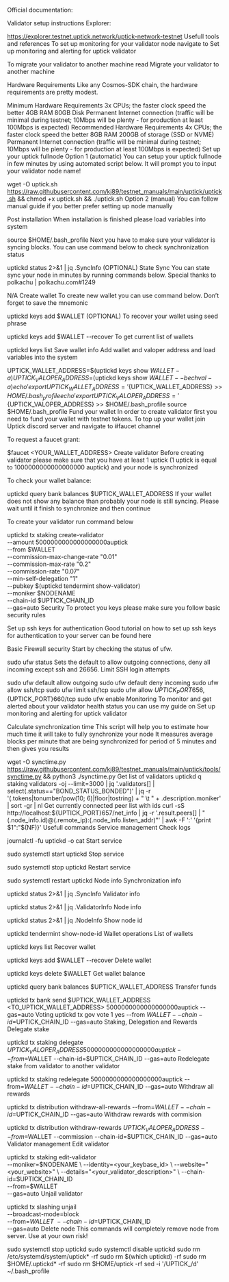 Official documentation:

Validator setup instructions
Explorer:

https://explorer.testnet.uptick.network/uptick-network-testnet
Usefull tools and references
To set up monitoring for your validator node navigate to Set up monitoring and alerting for uptick validator

To migrate your validator to another machine read Migrate your validator to another machine

Hardware Requirements
Like any Cosmos-SDK chain, the hardware requirements are pretty modest.

Minimum Hardware Requirements
3x CPUs; the faster clock speed the better
4GB RAM
80GB Disk
Permanent Internet connection (traffic will be minimal during testnet; 10Mbps will be plenty - for production at least 100Mbps is expected)
Recommended Hardware Requirements
4x CPUs; the faster clock speed the better
8GB RAM
200GB of storage (SSD or NVME)
Permanent Internet connection (traffic will be minimal during testnet; 10Mbps will be plenty - for production at least 100Mbps is expected)
Set up your uptick fullnode
Option 1 (automatic)
You can setup your uptick fullnode in few minutes by using automated script below. It will prompt you to input your validator node name!

wget -O uptick.sh https://raw.githubusercontent.com/kj89/testnet_manuals/main/uptick/uptick.sh && chmod +x uptick.sh && ./uptick.sh
Option 2 (manual)
You can follow manual guide if you better prefer setting up node manually

Post installation
When installation is finished please load variables into system

source $HOME/.bash_profile
Next you have to make sure your validator is syncing blocks. You can use command below to check synchronization status

uptickd status 2>&1 | jq .SyncInfo
(OPTIONAL) State Sync
You can state sync your node in minutes by running commands below. Special thanks to polkachu | polkachu.com#1249

N/A
Create wallet
To create new wallet you can use command below. Don’t forget to save the mnemonic

uptickd keys add $WALLET
(OPTIONAL) To recover your wallet using seed phrase

uptickd keys add $WALLET --recover
To get current list of wallets

uptickd keys list
Save wallet info
Add wallet and valoper address and load variables into the system

UPTICK_WALLET_ADDRESS=$(uptickd keys show $WALLET -a)
UPTICK_VALOPER_ADDRESS=$(uptickd keys show $WALLET --bech val -a)
echo 'export UPTICK_WALLET_ADDRESS='${UPTICK_WALLET_ADDRESS} >> $HOME/.bash_profile
echo 'export UPTICK_VALOPER_ADDRESS='${UPTICK_VALOPER_ADDRESS} >> $HOME/.bash_profile
source $HOME/.bash_profile
Fund your wallet
In order to create validator first you need to fund your wallet with testnet tokens. To top up your wallet join Uptick discord server and navigate to #faucet channel

To request a faucet grant:

$faucet <YOUR_WALLET_ADDRESS>
Create validator
Before creating validator please make sure that you have at least 1 uptick (1 uptick is equal to 1000000000000000000 auptick) and your node is synchronized

To check your wallet balance:

uptickd query bank balances $UPTICK_WALLET_ADDRESS
If your wallet does not show any balance than probably your node is still syncing. Please wait until it finish to synchronize and then continue

To create your validator run command below

uptickd tx staking create-validator \
  --amount 5000000000000000000auptick \
  --from $WALLET \
  --commission-max-change-rate "0.01" \
  --commission-max-rate "0.2" \
  --commission-rate "0.07" \
  --min-self-delegation "1" \
  --pubkey  $(uptickd tendermint show-validator) \
  --moniker $NODENAME \
  --chain-id $UPTICK_CHAIN_ID \
  --gas=auto
Security
To protect you keys please make sure you follow basic security rules

Set up ssh keys for authentication
Good tutorial on how to set up ssh keys for authentication to your server can be found here

Basic Firewall security
Start by checking the status of ufw.

sudo ufw status
Sets the default to allow outgoing connections, deny all incoming except ssh and 26656. Limit SSH login attempts

sudo ufw default allow outgoing
sudo ufw default deny incoming
sudo ufw allow ssh/tcp
sudo ufw limit ssh/tcp
sudo ufw allow ${UPTICK_PORT}656,${UPTICK_PORT}660/tcp
sudo ufw enable
Monitoring
To monitor and get alerted about your validator health status you can use my guide on Set up monitoring and alerting for uptick validator

Calculate synchronization time
This script will help you to estimate how much time it will take to fully synchronize your node
It measures average blocks per minute that are being synchronized for period of 5 minutes and then gives you results

wget -O synctime.py https://raw.githubusercontent.com/kj89/testnet_manuals/main/uptick/tools/synctime.py && python3 ./synctime.py
Get list of validators
uptickd q staking validators -oj --limit=3000 | jq '.validators[] | select(.status=="BOND_STATUS_BONDED")' | jq -r '(.tokens|tonumber/pow(10; 6)|floor|tostring) + " \t " + .description.moniker' | sort -gr | nl
Get currently connected peer list with ids
curl -sS http://localhost:${UPTICK_PORT}657/net_info | jq -r '.result.peers[] | "\(.node_info.id)@\(.remote_ip):\(.node_info.listen_addr)"' | awk -F ':' '{print $1":"$(NF)}'
Usefull commands
Service management
Check logs

journalctl -fu uptickd -o cat
Start service

sudo systemctl start uptickd
Stop service

sudo systemctl stop uptickd
Restart service

sudo systemctl restart uptickd
Node info
Synchronization info

uptickd status 2>&1 | jq .SyncInfo
Validator info

uptickd status 2>&1 | jq .ValidatorInfo
Node info

uptickd status 2>&1 | jq .NodeInfo
Show node id

uptickd tendermint show-node-id
Wallet operations
List of wallets

uptickd keys list
Recover wallet

uptickd keys add $WALLET --recover
Delete wallet

uptickd keys delete $WALLET
Get wallet balance

uptickd query bank balances $UPTICK_WALLET_ADDRESS
Transfer funds

uptickd tx bank send $UPTICK_WALLET_ADDRESS <TO_UPTICK_WALLET_ADDRESS> 5000000000000000000auptick --gas=auto
Voting
uptickd tx gov vote 1 yes --from $WALLET --chain-id=$UPTICK_CHAIN_ID --gas=auto
Staking, Delegation and Rewards
Delegate stake

uptickd tx staking delegate $UPTICK_VALOPER_ADDRESS 5000000000000000000auptick --from=$WALLET --chain-id=$UPTICK_CHAIN_ID --gas=auto
Redelegate stake from validator to another validator

uptickd tx staking redelegate <srcValidatorAddress> <destValidatorAddress> 5000000000000000000auptick --from=$WALLET --chain-id=$UPTICK_CHAIN_ID --gas=auto
Withdraw all rewards

uptickd tx distribution withdraw-all-rewards --from=$WALLET --chain-id=$UPTICK_CHAIN_ID --gas=auto
Withdraw rewards with commision

uptickd tx distribution withdraw-rewards $UPTICK_VALOPER_ADDRESS --from=$WALLET --commission --chain-id=$UPTICK_CHAIN_ID --gas=auto
Validator management
Edit validator

uptickd tx staking edit-validator \
  --moniker=$NODENAME \
  --identity=<your_keybase_id> \
  --website="<your_website>" \
  --details="<your_validator_description>" \
  --chain-id=$UPTICK_CHAIN_ID \
  --from=$WALLET \
  --gas=auto
Unjail validator

uptickd tx slashing unjail \
  --broadcast-mode=block \
  --from=$WALLET \
  --chain-id=$UPTICK_CHAIN_ID \
  --gas=auto
Delete node
This commands will completely remove node from server. Use at your own risk!

sudo systemctl stop uptickd
sudo systemctl disable uptickd
sudo rm /etc/systemd/system/uptick* -rf
sudo rm $(which uptickd) -rf
sudo rm $HOME/.uptickd* -rf
sudo rm $HOME/uptick -rf
sed -i '/UPTICK_/d' ~/.bash_profile
